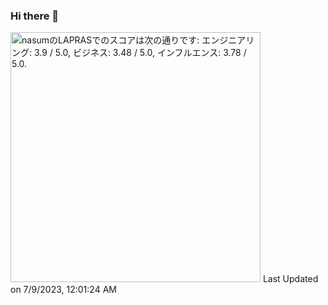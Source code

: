 ### Hi there 👋

<!--
**nasum/nasum** is a ✨ _special_ ✨ repository because its `README.md` (this file) appears on your GitHub profile.

Here are some ideas to get you started:

- 🔭 I’m currently working on ...
- 🌱 I’m currently learning ...
- 👯 I’m looking to collaborate on ...
- 🤔 I’m looking for help with ...
- 💬 Ask me about ...
- 📫 How to reach me: ...
- 😄 Pronouns: ...
- ⚡ Fun fact: ...
-->

<!--START_SECTION:lapras-card-->
<p ><a href="https://lapras.com/public/nasum" target="_blank" rel="noopener noreferrer"><img alt="nasumのLAPRASでのスコアは次の通りです: エンジニアリング: 3.9 / 5.0, ビジネス: 3.48 / 5.0, インフルエンス: 3.78 / 5.0." src="https://lapras-card-generator.vercel.app/api/svg?e=3.9&b=3.48&i=3.78&b1=%23020E27&b2=%230E5593&i1=%23030E21&i2=%231688BF&l=ja" width="400" ></a>  
Last Updated on 7/9/2023, 12:01:24 AM</p>
<!--END_SECTION:lapras-card-->